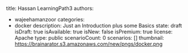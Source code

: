 title: Hassan LearningPath3
authors:
  - wajeehamanzoor
categories:
  - docker
description: Just an Introduction plus some Basics
state: draft
isDraft: true
isAvailable: true
isNew: false
isPremium: true
license: Apache
type: public
scenarioCount: 0
scenarios: []
thumbnail: https://brainarator.s3.amazonaws.com/new/pngs/docker.png
